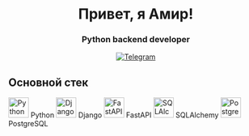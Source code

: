 <div id="header" align="center">
    <h1>Привет, я Амир!</h1>
    <h3>Python backend developer</h3>
</div>
<div id="socials" align="center">
  <a href="https://t.me/de_la_verrier">
    <img src="https://img.shields.io/badge/Telegram-blue?style=for-the-badge&logo=telegram&logoColor=white" alt="Telegram"/>
  </a>
</div>

## Основной стек

<img src="https://cdn.jsdelivr.net/gh/devicons/devicon/icons/python/python-original.svg" title="Python" width="40" height="40"/> Python
<img src="https://cdn.jsdelivr.net/gh/devicons/devicon/icons/django/django-plain.svg" title="Django" width="40" height="40"/> Django
<img src="https://cdn.jsdelivr.net/gh/devicons/devicon/icons/fastapi/fastapi-original.svg" title="FastAPI" width="40" height="40"/> FastAPI
<img src="https://cdn.jsdelivr.net/gh/devicons/devicon/icons/sqlalchemy/sqlalchemy-original.svg" title="SQLAlchemy" width="40" height="40"/> SQLAlchemy
<img src="https://cdn.jsdelivr.net/gh/devicons/devicon/icons/postgresql/postgresql-original.svg" title="PostgreSQL" width="40" height="40"/> PostgreSQL
